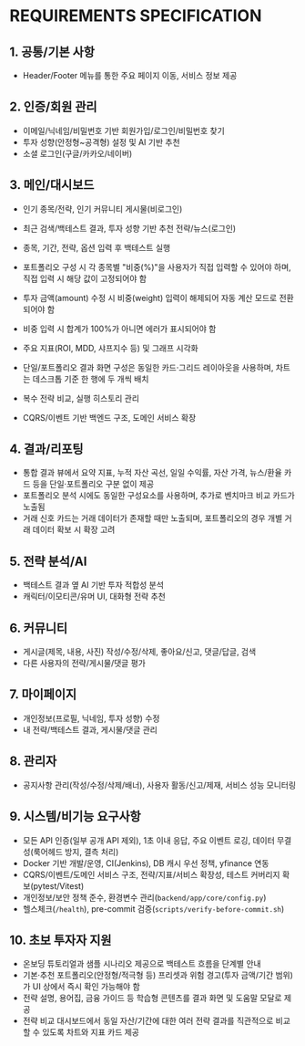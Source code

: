 # REQUIREMENTS SPECIFICATION

## 1. 공통/기본 사항

- Header/Footer 메뉴를 통한 주요 페이지 이동, 서비스 정보 제공

## 2. 인증/회원 관리

- 이메일/닉네임/비밀번호 기반 회원가입/로그인/비밀번호 찾기
- 투자 성향(안정형~공격형) 설정 및 AI 기반 추천
- 소셜 로그인(구글/카카오/네이버)

## 3. 메인/대시보드

- 인기 종목/전략, 인기 커뮤니티 게시물(비로그인)
- 최근 검색/백테스트 결과, 투자 성향 기반 추천 전략/뉴스(로그인)


- 종목, 기간, 전략, 옵션 입력 후 백테스트 실행
- 포트폴리오 구성 시 각 종목별 "비중(%)"을 사용자가 직접 입력할 수 있어야 하며, 직접 입력 시 해당 값이 고정되어야 함
- 투자 금액(amount) 수정 시 비중(weight) 입력이 해제되어 자동 계산 모드로 전환되어야 함
- 비중 입력 시 합계가 100%가 아니면 에러가 표시되어야 함
- 주요 지표(ROI, MDD, 샤프지수 등) 및 그래프 시각화
- 단일/포트폴리오 결과 화면 구성은 동일한 카드·그리드 레이아웃을 사용하며, 차트는 데스크톱 기준 한 행에 두 개씩 배치
- 복수 전략 비교, 실행 히스토리 관리
- CQRS/이벤트 기반 백엔드 구조, 도메인 서비스 확장

## 4. 결과/리포팅

- 통합 결과 뷰에서 요약 지표, 누적 자산 곡선, 일일 수익률, 자산 가격, 뉴스/환율 카드 등을 단일·포트폴리오 구분 없이 제공
- 포트폴리오 분석 시에도 동일한 구성요소를 사용하며, 추가로 벤치마크 비교 카드가 노출됨
- 거래 신호 카드는 거래 데이터가 존재할 때만 노출되며, 포트폴리오의 경우 개별 거래 데이터 확보 시 확장 고려

## 5. 전략 분석/AI

- 백테스트 결과 옆 AI 기반 투자 적합성 분석
- 캐릭터/이모티콘/유머 UI, 대화형 전략 추천

## 6. 커뮤니티

- 게시글(제목, 내용, 사진) 작성/수정/삭제, 좋아요/신고, 댓글/답글, 검색
- 다른 사용자의 전략/게시물/댓글 평가

## 7. 마이페이지

- 개인정보(프로필, 닉네임, 투자 성향) 수정
- 내 전략/백테스트 결과, 게시물/댓글 관리

## 8. 관리자

- 공지사항 관리(작성/수정/삭제/배너), 사용자 활동/신고/제재, 서비스 성능 모니터링

## 9. 시스템/비기능 요구사항

- 모든 API 인증(일부 공개 API 제외), 1초 이내 응답, 주요 이벤트 로깅, 데이터 무결성(룩어헤드 방지, 결측 처리)
- Docker 기반 개발/운영, CI(Jenkins), DB 캐시 우선 정책, yfinance 연동
- CQRS/이벤트/도메인 서비스 구조, 전략/지표/서비스 확장성, 테스트 커버리지 확보(pytest/Vitest)
- 개인정보/보안 정책 준수, 환경변수 관리(`backend/app/core/config.py`)
- 헬스체크(`/health`), pre-commit 검증(`scripts/verify-before-commit.sh`)

## 10. 초보 투자자 지원

- 온보딩 튜토리얼과 샘플 시나리오 제공으로 백테스트 흐름을 단계별 안내
- 기본·추천 포트폴리오(안정형/적극형 등) 프리셋과 위험 경고(투자 금액/기간 범위)가 UI 상에서 즉시 확인 가능해야 함
- 전략 설명, 용어집, 금융 가이드 등 학습형 콘텐츠를 결과 화면 및 도움말 모달로 제공
- 전략 비교 대시보드에서 동일 자산/기간에 대한 여러 전략 결과를 직관적으로 비교할 수 있도록 차트와 지표 카드 제공
